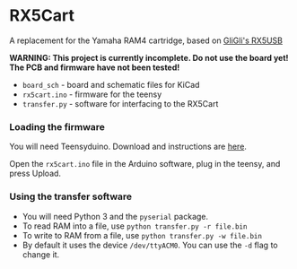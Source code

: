 # RX5Cart
A replacement for the Yamaha RAM4 cartridge, based on [GliGli's RX5USB](https://github.com/gligli/rx5usb)

**WARNING: This project is currently incomplete. Do not use the board yet! The PCB and firmware have not been tested!**

* `board_sch` - board and schematic files for KiCad
* `rx5cart.ino` - firmware for the teensy
* `transfer.py` - software for interfacing to the RX5Cart

### Loading the firmware ###
You will need Teensyduino. Download and instructions are [here](https://www.pjrc.com/teensy/td_download.html).

Open the `rx5cart.ino` file in the Arduino software, plug in the teensy, and press Upload.

### Using the transfer software ###
* You will need Python 3 and the `pyserial` package.
* To read RAM into a file, use `python transfer.py -r file.bin`
* To write to RAM from a file, use `python transfer.py -w file.bin`
* By default it uses the device `/dev/ttyACM0`. You can use the `-d` flag to change it.
